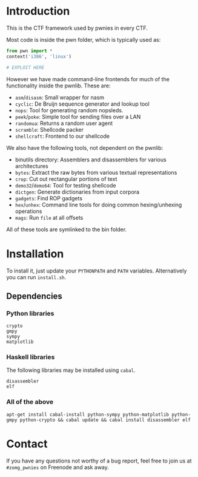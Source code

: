 # Introduction

This is the CTF framework used by pwnies in every CTF.

Most code is inside the pwn folder, which is typically used as:

```python
from pwn import *
context('i386', 'linux')

# EXPLOIT HERE
```

However we have made command-line frontends for much of the functionality
inside the pwnlib. These are:

* `asm`/`disasm`: Small wrapper for nasm
* `cyclic`: De Bruijn sequence generator and lookup tool
* `nops`: Tool for generating random nopsleds.
* `peek`/`poke`: Simple tool for sending files over a LAN
* `randomua`: Returns a random user agent
* `scramble`: Shellcode packer
* `shellcraft`: Frontend to our shellcode

We also have the following tools, not dependent on the pwnlib:

*  binutils directory: Assemblers and disassemblers for various architectures
* `bytes`: Extract the raw bytes from various textual representations
* `crop`: Cut out rectangular portions of text
* `demo32`/`demo64`: Tool for testing shellcode
* `dictgen`: Generate dictionaries from input corpora
* `gadgets`: Find ROP gadgets
* `hex`/`unhex`: Command line tools for doing common hexing/unhexing operations
* `mags`: Run `file` at all offsets

All of these tools are symlinked to the bin folder.

# Installation
To install it, just update your `PYTHONPATH` and `PATH` variables. Alternatively
you can run `install.sh`.

## Dependencies

### Python libraries
```
crypto
gmpy
sympy
matplotlib
```

### Haskell libraries
The following libraries may be installed using `cabal`.

```
disassembler
elf
```

### All of the above
`apt-get install cabal-install python-sympy python-matplotlib
python-gmpy python-crypto && cabal
update && cabal install disassembler elf`

# Contact
If you have any questions not worthy of a bug report, feel free to join us
at `#zomg_pwnies` on Freenode and ask away.
